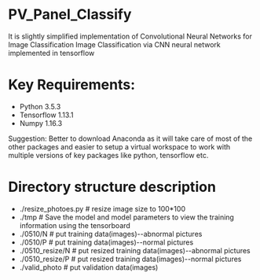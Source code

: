 # PV_Panel_Classify

It is slightly simplified implementation of Convolutional Neural Networks for Image Classification
Image Classification via CNN neural network implemented in tensorflow

# Key Requirements: 
* Python 3.5.3 
* Tensorflow 1.13.1
* Numpy 1.16.3

Suggestion: Better to download Anaconda as it will take care of most of the other packages and easier to setup a virtual workspace to work with multiple versions of key packages like python, tensorflow etc.

# Directory structure description
* ./resize_photoes.py   # resize image size to 100*100
* ./tmp  # Save the model and model parameters to view the training information using the tensorboard
* ./0510/N  # put training data(images)--abnormal pictures
* ./0510/P  # put training data(images)--normal pictures
* ./0510_resize/N  # put resized training data(images)--abnormal pictures
* ./0510_resize/P  # put resized training data(images)--normal pictures
* ./valid_photo  # put validation data(images)
